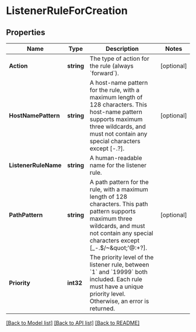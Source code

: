 # ListenerRuleForCreation

## Properties

Name | Type | Description | Notes
------------ | ------------- | ------------- | -------------
**Action** | **string** | The type of action for the rule (always &#x60;forward&#x60;). | [optional] 
**HostNamePattern** | **string** | A host-name pattern for the rule, with a maximum length of 128 characters. This host-name pattern supports maximum three wildcards, and must not contain any special characters except [-.?].  | [optional] 
**ListenerRuleName** | **string** | A human-readable name for the listener rule. | 
**PathPattern** | **string** | A path pattern for the rule, with a maximum length of 128 characters. This path pattern supports maximum three wildcards, and must not contain any special characters except [_-.$/~\&quot;&#39;@:+?]. | [optional] 
**Priority** | **int32** | The priority level of the listener rule, between &#x60;1&#x60; and &#x60;19999&#x60; both included. Each rule must have a unique priority level. Otherwise, an error is returned. | 

[[Back to Model list]](../README.md#documentation-for-models) [[Back to API list]](../README.md#documentation-for-api-endpoints) [[Back to README]](../README.md)



